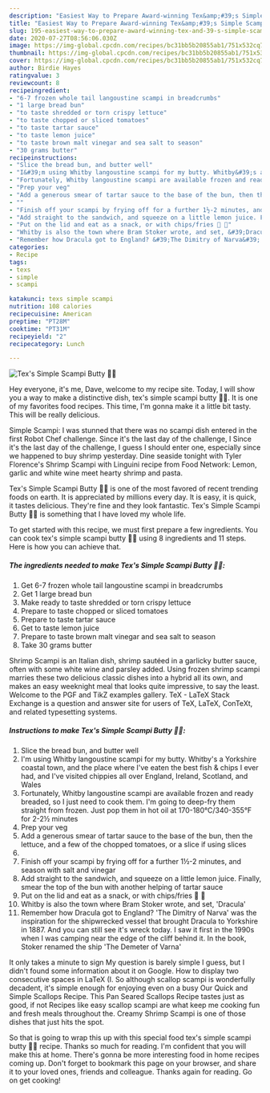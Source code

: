 ```yaml
---
description: "Easiest Way to Prepare Award-winning Tex&amp;#39;s Simple Scampi Butty 🐠🍞"
title: "Easiest Way to Prepare Award-winning Tex&amp;#39;s Simple Scampi Butty 🐠🍞"
slug: 195-easiest-way-to-prepare-award-winning-tex-and-39-s-simple-scampi-butty
date: 2020-07-27T08:56:06.030Z
image: https://img-global.cpcdn.com/recipes/bc31bb5b20855ab1/751x532cq70/texs-simple-scampi-butty-🐠🍞-recipe-main-photo.jpg
thumbnail: https://img-global.cpcdn.com/recipes/bc31bb5b20855ab1/751x532cq70/texs-simple-scampi-butty-🐠🍞-recipe-main-photo.jpg
cover: https://img-global.cpcdn.com/recipes/bc31bb5b20855ab1/751x532cq70/texs-simple-scampi-butty-🐠🍞-recipe-main-photo.jpg
author: Birdie Hayes
ratingvalue: 3
reviewcount: 8
recipeingredient:
- "6-7 frozen whole tail langoustine scampi in breadcrumbs"
- "1 large bread bun"
- "to taste shredded or torn crispy lettuce"
- "to taste chopped or sliced tomatoes"
- "to taste tartar sauce"
- "to taste lemon juice"
- "to taste brown malt vinegar and sea salt to season"
- "30 grams butter"
recipeinstructions:
- "Slice the bread bun, and butter well"
- "I&#39;m using Whitby langoustine scampi for my butty. Whitby&#39;s a Yorkshire coastal town, and the place where I&#39;ve eaten the best fish &amp; chips I ever had, and I&#39;ve visited chippies all over England, Ireland, Scotland, and Wales"
- "Fortunately, Whitby langoustine scampi are available frozen and ready breaded, so I just need to cook them. I&#39;m going to deep-fry them straight from frozen. Just pop them in hot oil at 170-180°C/340-355°F for 2-2½ minutes"
- "Prep your veg"
- "Add a generous smear of tartar sauce to the base of the bun, then the lettuce, and a few of the chopped tomatoes, or a slice if using slices"
- ""
- "Finish off your scampi by frying off for a further 1½-2 minutes, and season with salt and vinegar"
- "Add straight to the sandwich, and squeeze on a little lemon juice. Finally, smear the top of the bun with another helping of tartar sauce"
- "Put on the lid and eat as a snack, or with chips/fries 🐠 🍟"
- "Whitby is also the town where Bram Stoker wrote, and set, &#39;Dracula&#39;"
- "Remember how Dracula got to England? &#39;The Dimitry of Narva&#39; was the inspiration for the shipwrecked vessel that brought Dracula to Yorkshire in 1887. And you can still see it&#39;s wreck today. I saw it first in the 1990s when I was camping near the edge of the cliff behind it. In the book, Stoker renamed the ship &#39;The Demeter of Varna&#39;"
categories:
- Recipe
tags:
- texs
- simple
- scampi

katakunci: texs simple scampi 
nutrition: 108 calories
recipecuisine: American
preptime: "PT28M"
cooktime: "PT31M"
recipeyield: "2"
recipecategory: Lunch

---
```



![Tex&#39;s Simple Scampi Butty 🐠🍞](https://img-global.cpcdn.com/recipes/bc31bb5b20855ab1/751x532cq70/texs-simple-scampi-butty-🐠🍞-recipe-main-photo.jpg)

Hey everyone, it's me, Dave, welcome to my recipe site. Today, I will show you a way to make a distinctive dish, tex&#39;s simple scampi butty 🐠🍞. It is one of my favorites food recipes. This time, I'm gonna make it a little bit tasty. This will be really delicious.

Simple Scampi: I was stunned that there was no scampi dish entered in the first Robot Chef challenge. Since it&#39;s the last day of the challenge, I Since it&#39;s the last day of the challenge, I guess I should enter one, especially since we happened to buy shrimp yesterday. Dine seaside tonight with Tyler Florence&#39;s Shrimp Scampi with Linguini recipe from Food Network: Lemon, garlic and white wine meet hearty shrimp and pasta.

Tex&#39;s Simple Scampi Butty 🐠🍞 is one of the most favored of recent trending foods on earth. It is appreciated by millions every day. It is easy, it is quick, it tastes delicious. They're fine and they look fantastic. Tex&#39;s Simple Scampi Butty 🐠🍞 is something that I have loved my whole life.


To get started with this recipe, we must first prepare a few ingredients. You can cook tex&#39;s simple scampi butty 🐠🍞 using 8 ingredients and 11 steps. Here is how you can achieve that.

<!--inarticleads1-->

##### The ingredients needed to make Tex&#39;s Simple Scampi Butty 🐠🍞:

1. Get 6-7 frozen whole tail langoustine scampi in breadcrumbs
1. Get 1 large bread bun
1. Make ready to taste shredded or torn crispy lettuce
1. Prepare to taste chopped or sliced tomatoes
1. Prepare to taste tartar sauce
1. Get to taste lemon juice
1. Prepare to taste brown malt vinegar and sea salt to season
1. Take 30 grams butter


Shrimp Scampi is an Italian dish, shrimp sautéed in a garlicky butter sauce, often with some white wine and parsley added. Using frozen shrimp scampi marries these two delicious classic dishes into a hybrid all its own, and makes an easy weeknight meal that looks quite impressive, to say the least. Welcome to the PGF and TikZ examples gallery. TeX - LaTeX Stack Exchange is a question and answer site for users of TeX, LaTeX, ConTeXt, and related typesetting systems. 

<!--inarticleads2-->

##### Instructions to make Tex&#39;s Simple Scampi Butty 🐠🍞:

1. Slice the bread bun, and butter well
1. I&#39;m using Whitby langoustine scampi for my butty. Whitby&#39;s a Yorkshire coastal town, and the place where I&#39;ve eaten the best fish &amp; chips I ever had, and I&#39;ve visited chippies all over England, Ireland, Scotland, and Wales
1. Fortunately, Whitby langoustine scampi are available frozen and ready breaded, so I just need to cook them. I&#39;m going to deep-fry them straight from frozen. Just pop them in hot oil at 170-180°C/340-355°F for 2-2½ minutes
1. Prep your veg
1. Add a generous smear of tartar sauce to the base of the bun, then the lettuce, and a few of the chopped tomatoes, or a slice if using slices
1. 
1. Finish off your scampi by frying off for a further 1½-2 minutes, and season with salt and vinegar
1. Add straight to the sandwich, and squeeze on a little lemon juice. Finally, smear the top of the bun with another helping of tartar sauce
1. Put on the lid and eat as a snack, or with chips/fries 🐠 🍟
1. Whitby is also the town where Bram Stoker wrote, and set, &#39;Dracula&#39;
1. Remember how Dracula got to England? &#39;The Dimitry of Narva&#39; was the inspiration for the shipwrecked vessel that brought Dracula to Yorkshire in 1887. And you can still see it&#39;s wreck today. I saw it first in the 1990s when I was camping near the edge of the cliff behind it. In the book, Stoker renamed the ship &#39;The Demeter of Varna&#39;


It only takes a minute to sign My question is barely simple I guess, but I didn&#39;t found some information about it on Google. How to display two consecutive spaces in LaTeX (I. So although scallop scampi is wonderfully decadent, it&#39;s simple enough for enjoying even on a busy Our Quick and Simple Scallops Recipe. This Pan Seared Scallops Recipe tastes just as good, if not Recipes like easy scallop scampi are what keep me cooking fun and fresh meals throughout the. Creamy Shrimp Scampi is one of those dishes that just hits the spot. 

So that is going to wrap this up with this special food tex&#39;s simple scampi butty 🐠🍞 recipe. Thanks so much for reading. I'm confident that you will make this at home. There's gonna be more interesting food in home recipes coming up. Don't forget to bookmark this page on your browser, and share it to your loved ones, friends and colleague. Thanks again for reading. Go on get cooking!
